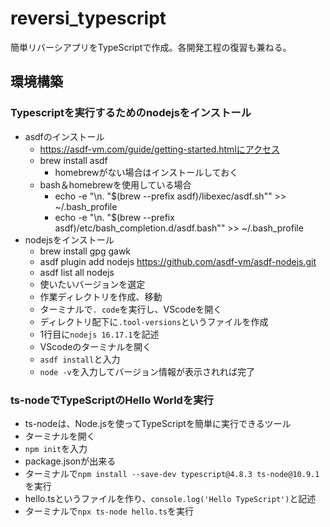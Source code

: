 # reversi_typescript
簡単リバーシアプリをTypeScriptで作成。各開発工程の復習も兼ねる。

## 環境構築

### Typescriptを実行するためのnodejsをインストール

- asdfのインストール
    - https://asdf-vm.com/guide/getting-started.htmlにアクセス
    - brew install asdf
        - homebrewがない場合はインストールしておく
    - bash＆homebrewを使用している場合
        - echo -e "\n. \"$(brew --prefix asdf)/libexec/asdf.sh\"" >> ~/.bash_profile
        - echo -e "\n. \"$(brew --prefix asdf)/etc/bash_completion.d/asdf.bash\"" >> ~/.bash_profile
- nodejsをインストール
    - brew install gpg gawk
    - asdf plugin add nodejs https://github.com/asdf-vm/asdf-nodejs.git
    - asdf list all nodejs
    - 使いたいバージョンを選定
    - 作業ディレクトリを作成、移動
    - ターミナルで`. code`を実行し、VScodeを開く
    - ディレクトリ配下に`.tool-versions`というファイルを作成
    - 1行目に`nodejs 16.17.1`を記述
    - VScodeのターミナルを開く
    - `asdf install`と入力
    - `node -v`を入力してバージョン情報が表示されれば完了

### ts-nodeでTypeScriptのHello Worldを実行

- ts-nodeは、Node.jsを使ってTypeScriptを簡単に実行できるツール
- ターミナルを開く
- `npm init`を入力
- package.jsonが出来る
- ターミナルで`npm install --save-dev typescript@4.8.3 ts-node@10.9.1`を実行
- hello.tsというファイルを作り、`console.log('Hello TypeScript')`と記述
- ターミナルで`npx ts-node hello.ts`を実行